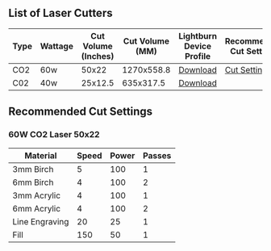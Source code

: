 ## List of Laser Cutters

| Type | Wattage | Cut Volume (Inches) | Cut Volume (MM) | Lightburn Device Profile                                                                                                               | Recommended Cut Settings                                                                                      |
|------|---------|---------------------|-----------------|----------------------------------------------------------------------------------------------------------------------------------------|---------------------------------------------------------------------------------------------------------------|
| CO2  | 60w     | 50x22               | 1270x558.8      | [Download](https://raw.githubusercontent.com/beccazero/SnocoMakersWiki/main/LaserCutters/60WCO2Laser50x22Inch.lbdev.zip)               | [Cut Settings](https://github.com/beccazero/SnocoMakersWiki/wiki/Laser-Cutters#60w-co2-laser-50x22)           |
| C02  | 40w     | 25x12.5             | 635x317.5       | [Download](https://raw.githubusercontent.com/beccazero/SnocoMakersWiki/main/LaserCutters/40WCO2Laser25x12.5Inches.lbdev.zip)           |                                                                                                               |

## Recommended Cut Settings

### 60W CO2 Laser 50x22

| Material       | Speed | Power | Passes |
|----------------|-------|-------|--------|
| 3mm Birch      | 5     | 100   | 1      |
| 6mm Birch      | 4     | 100   | 2      |
| 3mm Acrylic    | 4     | 100   | 1      |
| 6mm Acrylic    | 4     | 100   | 2      |
| Line Engraving | 20    | 25    | 1      |
| Fill           | 150   | 50    | 1      |